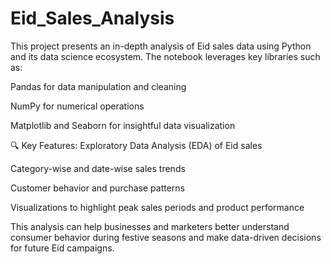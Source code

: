 # Eid_Sales_Analysis
This project presents an in-depth analysis of Eid sales data using Python and its data science ecosystem. The notebook leverages key libraries such as:

Pandas for data manipulation and cleaning

NumPy for numerical operations

Matplotlib and Seaborn for insightful data visualization

🔍 Key Features:
Exploratory Data Analysis (EDA) of Eid sales

Category-wise and date-wise sales trends

Customer behavior and purchase patterns

Visualizations to highlight peak sales periods and product performance

This analysis can help businesses and marketers better understand consumer behavior during festive seasons and make data-driven decisions for future Eid campaigns.
